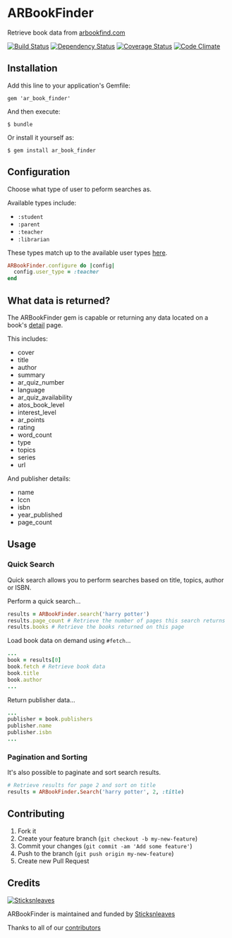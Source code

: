 # ARBookFinder

Retrieve book data from [arbookfind.com](http://www.arbookfind.com)

[![Build Status](https://travis-ci.org/anthonator/ar-book-finder.png?branch=master)](https://travis-ci.org/anthonator/ar-book-finder) [![Dependency Status](https://gemnasium.com/anthonator/ar-book-finder.png)](https://gemnasium.com/anthonator/ar-book-finder) [![Coverage Status](https://coveralls.io/repos/anthonator/ar-book-finder/badge.png)](https://coveralls.io/r/anthonator/ar-book-finder) [![Code Climate](https://codeclimate.com/github/anthonator/ar-book-finder.png)](https://codeclimate.com/github/anthonator/ar-book-finder)

## Installation

Add this line to your application's Gemfile:

    gem 'ar_book_finder'

And then execute:

    $ bundle

Or install it yourself as:

    $ gem install ar_book_finder

## Configuration
Choose what type of user to peform searches as.

Available types include:
 * ```:student```
 * ```:parent```
 * ```:teacher```
 * ```:librarian```

These types match up to the available user types [here](http://www.arbookfind.com/usertype.aspx).
```ruby
ARBookFinder.configure do |config|
  config.user_type = :teacher
end
```

## What data is returned?
The ARBookFinder gem is capable or returning any data located on a book's [detail](http://www.arbookfind.com/bookdetail.aspx?q=26759&l=EN&slid=431859594) page.

This includes:
 * cover
 * title
 * author
 * summary
 * ar_quiz_number
 * language
 * ar_quiz_availability
 * atos_book_level
 * interest_level
 * ar_points
 * rating
 * word_count
 * type
 * topics
 * series
 * url
 
And publisher details:
 * name
 * lccn
 * isbn
 * year_published
 * page_count

## Usage

### Quick Search
Quick search allows you to perform searches based on title, topics, author or ISBN.

Perform a quick search...
```ruby
results = ARBookFinder.search('harry potter')
results.page_count # Retrieve the number of pages this search returns
results.books # Retrieve the books returned on this page
```
Load book data on demand using ```#fetch```...
``` ruby
...
book = results[0]
book.fetch # Retrieve book data
book.title
book.author
...
```
Return publisher data...
```ruby
...
publisher = book.publishers
publisher.name
publisher.isbn
...
```

### Pagination and Sorting
It's also possible to paginate and sort search results.
```ruby
# Retrieve results for page 2 and sort on title
results = ARBookFinder.Search('harry potter', 2, :title)
```

## Contributing

1. Fork it
2. Create your feature branch (`git checkout -b my-new-feature`)
3. Commit your changes (`git commit -am 'Add some feature'`)
4. Push to the branch (`git push origin my-new-feature`)
5. Create new Pull Request

## Credits
[![Sticksnleaves](http://sticksnleaves-wordpress.herokuapp.com/wp-content/themes/sticksnleaves/images/snl-logo-116x116.png)](http://www.sticksnleaves.com)

ARBookFinder is maintained and funded by [Sticksnleaves](http://www.sticksnleaves.com)

Thanks to all of our [contributors](https://github.com/anthonator/ar-book-finder/graphs/contributors)
